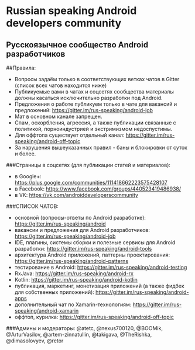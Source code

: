 # Russian speaking Android developers community
## Русскоязычное сообщество Android разработчиков

##Правила:
* Вопросы задаём только в соответствующих ветках чатов в Gitter (список всех чатов находится ниже)
* Публикуемые вами в чатах и соцсетях сообщества материалы должны касаться исключительно разработки под Android.
* Предложения о работе публикуем только в чате для вакансий и предложений: https://gitter.im/rus-speaking/android-job
* Мат в основном канале запрещен.
* Спам, оскорбления, агрессия, а также публикации связанные с политикой, порноиндустрией и экстримизмом недоспустимы.
* Для оффтопа существует отдельный канал: https://gitter.im/rus-speaking/android-off-topic
* За нарушения вышеуказанных правил - баны и блокировки от суток и более.

###Страницы в соцсетях (для публикации статей и материалов):
* в Google+: https://plus.google.com/communities/111418662223575428107
* в Facebook: https://www.facebook.com/groups/440523419486938/
* в VK: https://vk.com/androiddeveloperscommunity

###СПИСОК ЧАТОВ:
* основной (вопросы-ответы по Android разработке): https://gitter.im/rus-speaking/android
* вакансии и предложения для Android разработчиков: https://gitter.im/rus-speaking/android-job
* IDE, плагины, системы сборки и полезные сервисы для Android разработки: https://gitter.im/rus-speaking/android-tools
* архитектура Android приложений, паттерны проектирования: https://gitter.im/rus-speaking/android-patterns
* тестирование в Android: https://gitter.im/rus-speaking/android-testing
* RxJava: https://gitter.im/rus-speaking/android-rx
* Kotlin: https://gitter.im/rus-speaking/android-kotlin
* публикация, маркетинг, монетизация приложений (а также фидбек для собственных приложений): https://gitter.im/rus-speaking/android-apps
* дополнительный чат по Xamarin-технологиям: https://gitter.im/rus-speaking/android-xamarin
* оффтоп, курилка: https://gitter.im/rus-speaking/android-off-topic
 
###Админы и модераторы: 
@atetc, @nexus700120, @BOOMik, @ArturVasilov, @artem-zinnatullin, @takigava, @TheRishka, @dimasolovyev, @retor
